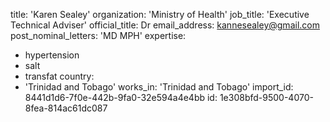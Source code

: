 title: 'Karen Sealey'
organization: 'Ministry of Health'
job_title: 'Executive Technical Adviser'
official_title: Dr
email_address: kannesealey@gmail.com
post_nominal_letters: 'MD MPH'
expertise:
  - hypertension
  - salt
  - transfat
country:
  - 'Trinidad and Tobago'
works_in: 'Trinidad and Tobago'
import_id: 8441d1d6-7f0e-442b-9fa0-32e594a4e4bb
id: 1e308bfd-9500-4070-8fea-814ac61dc087
